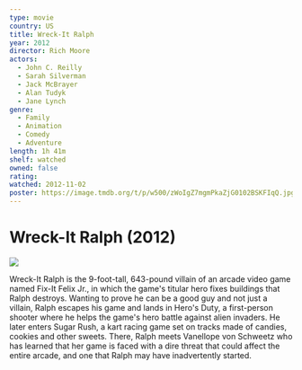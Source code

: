 ```yaml
---
type: movie
country: US
title: Wreck-It Ralph
year: 2012
director: Rich Moore
actors:
  - John C. Reilly
  - Sarah Silverman
  - Jack McBrayer
  - Alan Tudyk
  - Jane Lynch
genre:
  - Family
  - Animation
  - Comedy
  - Adventure
length: 1h 41m
shelf: watched
owned: false
rating:
watched: 2012-11-02
poster: https://image.tmdb.org/t/p/w500/zWoIgZ7mgmPkaZjG0102BSKFIqQ.jpg
---
```


# Wreck-It Ralph (2012)

![](https://image.tmdb.org/t/p/w500/zWoIgZ7mgmPkaZjG0102BSKFIqQ.jpg)

Wreck-It Ralph is the 9-foot-tall, 643-pound villain of an arcade video game named Fix-It Felix Jr., in which the game's titular hero fixes buildings that Ralph destroys. Wanting to prove he can be a good guy and not just a villain, Ralph escapes his game and lands in Hero's Duty, a first-person shooter where he helps the game's hero battle against alien invaders. He later enters Sugar Rush, a kart racing game set on tracks made of candies, cookies and other sweets. There, Ralph meets Vanellope von Schweetz who has learned that her game is faced with a dire threat that could affect the entire arcade, and one that Ralph may have inadvertently started.